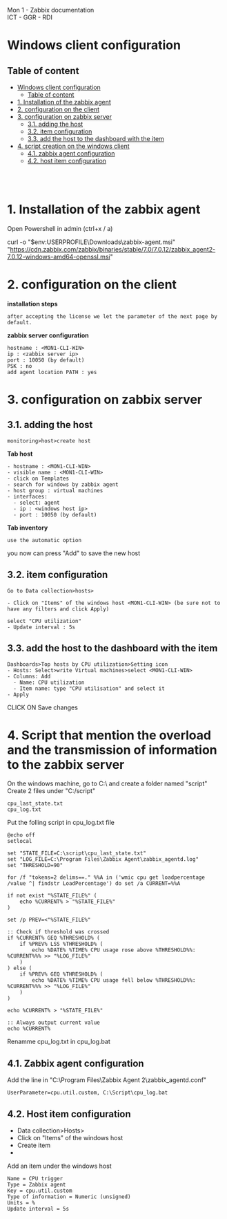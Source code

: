 Mon 1 - Zabbix documentation <br>
ICT - GGR - RDI

# Windows client configuration

## Table of content
- [Windows client configuration](#windows-client-configuration)
  - [Table of content](#table-of-content)
- [1. Installation of the zabbix agent](#1-installation-of-the-zabbix-agent)
- [2. configuration on the client](#2-configuration-on-the-client)
- [3. configuration on zabbix server](#3-configuration-on-zabbix-server)
  - [3.1. adding the host](#31-adding-the-host)
  - [3.2. item configuration](#32-item-configuration)
  - [3.3. add the host to the dashboard with the item](#33-add-the-host-to-the-dashboard-with-the-item)
- [4. script creation on the windows client](#4-script-creation-on-the-windows-client)
  - [4.1. zabbix agent configuration](#41-zabbix-agent-configuration)
  - [4.2. host item configuration](#42-host-item-configuration)


<br>
<br>

# 1. Installation of the zabbix agent

Open Powershell in admin (ctrl+x / a)

curl -o "$env:USERPROFILE\Downloads\zabbix-agent.msi" "https://cdn.zabbix.com/zabbix/binaries/stable/7.0/7.0.12/zabbix_agent2-7.0.12-windows-amd64-openssl.msi"

# 2. configuration on the client

**installation steps**
```
after accepting the license we let the parameter of the next page by default.
```
**zabbix server configuration**
```
hostname : <MON1-CLI-WIN>
ip : <zabbix server ip>
port : 10050 (by default)
PSK : no
add agent location PATH : yes
```
# 3. configuration on zabbix server

## 3.1. adding the host
```
monitoring>host>create host
```
**Tab host**
```
- hostname : <MON1-CLI-WIN>
- visible name : <MON1-CLI-WIN>
- click on Templates
- search for windows by zabbix agent
- host group : virtual machines
- interfaces:
  - select: agent
  - ip : <windows host ip>
  - port : 10050 (by default)
```

**Tab inventory**
```
use the automatic option
```
you now can press "Add" to save the new host

## 3.2. item configuration
```
Go to Data collection>hosts>

- Click on "Items" of the windows host <MON1-CLI-WIN> (be sure not to have any filters and click Apply)

select "CPU utilization"
- Update interval : 5s
```

## 3.3. add the host to the dashboard with the item
```
Dashboards>Top hosts by CPU utilization>Setting icon
- Hosts: Select>write Virtual machines>select <MON1-CLI-WIN>
- Columns: Add
  - Name: CPU utilization
  - Item name: type "CPU utilisation" and select it
- Apply
```
CLICK ON Save changes

# 4. Script that mention the overload and the transmission of information to the zabbix server
On the windows machine, go to C:\ and create a folder named "script"
Create 2 files under "C:/script"
```
cpu_last_state.txt
cpu_log.txt
```
Put the folling script in cpu_log.txt file
```
@echo off
setlocal

set "STATE_FILE=C:\script\cpu_last_state.txt"
set "LOG_FILE=C:\Program Files\Zabbix Agent\zabbix_agentd.log"
set "THRESHOLD=90"

for /f "tokens=2 delims==." %%A in ('wmic cpu get loadpercentage /value ^| findstr LoadPercentage') do set /a CURRENT=%%A

if not exist "%STATE_FILE%" (
    echo %CURRENT% > "%STATE_FILE%"
)

set /p PREV=<"%STATE_FILE%"

:: Check if threshold was crossed
if %CURRENT% GEQ %THRESHOLD% (
    if %PREV% LSS %THRESHOLD% (
        echo %DATE% %TIME% CPU usage rose above %THRESHOLD%%: %CURRENT%%% >> "%LOG_FILE%"
    )
) else (
    if %PREV% GEQ %THRESHOLD% (
        echo %DATE% %TIME% CPU usage fell below %THRESHOLD%%: %CURRENT%%% >> "%LOG_FILE%"
    )
)

echo %CURRENT% > "%STATE_FILE%"

:: Always output current value
echo %CURRENT%
```

Renamme cpu_log.txt in cpu_log.bat

## 4.1. Zabbix agent configuration

Add the line in "C:\Program Files\Zabbix Agent 2\zabbix_agentd.conf"
```
UserParameter=cpu.util.custom, C:\Script\cpu_log.bat
```

## 4.2. Host item configuration

- Data collection>Hosts>
- Click on "Items" of the windows host <MON1-CLI-WIN>
- Create item
- 

Add an item under the windows host
```
Name = CPU trigger
Type = Zabbix agent
Key = cpu.util.custom
Type of information = Numeric (unsigned)
Units = %
Update interval = 5s
```
